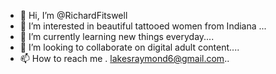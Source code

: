 - 👋 Hi, I’m @RichardFitswell
- 👀 I’m interested in beautiful tattooed women from Indiana ...
- 🌱 I’m currently learning new things everyday....
- 💞️ I’m looking to collaborate on digital adult content....
- 📫 How to reach me . lakesraymond6@gmail.com..

<!---
RichardFitswell/RichardFitswell is a ✨ special ✨ repository because its `README.md` (this file) appears on your GitHub profile.
You can click the Preview link to take a look at your changes.
--->
